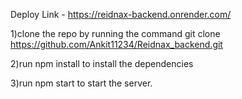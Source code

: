 Deploy Link - https://reidnax-backend.onrender.com/

1)clone the repo by running the command git clone https://github.com/Ankit11234/Reidnax_backend.git

2)run npm install to install the dependencies

3)run npm start to start the server.
